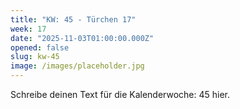 ```yaml
---
title: "KW: 45 - Türchen 17"
week: 17
date: "2025-11-03T01:00:00.000Z"
opened: false
slug: kw-45
image: /images/placeholder.jpg
---
```


Schreibe deinen Text für die Kalenderwoche: 45 hier.
